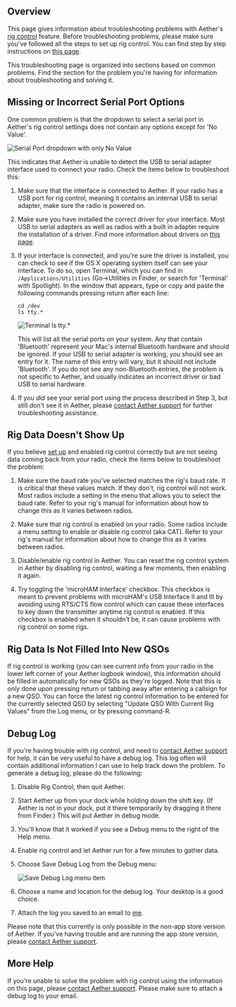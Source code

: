 ## Overview

This page gives information about troubleshooting problems with Aether's [rig control](rigcontrol) feature. Before troubleshooting problems, please make sure you've followed all the steps to set up rig control. You can find step by step instructions on [this page](rigcontrol/#set-up).

This troubleshooting page is organized into sections based on common problems. Find the section for the problem you're having for information about troubleshooting and solving it.

## Missing or Incorrect Serial Port Options

One common problem is that the dropdown to select a serial port in Aether's rig control settings does not contain any options except for 'No Value'.

![Serial Port dropdown with only No Value](/images/SerialPortNoValue.png)

This indicates that Aether is unable to detect the USB to serial adapter interface used to connect your radio. Check the items below to troubleshoot this:

1. Make sure that the interface is connected to Aether. If your radio has a USB port for rig control, meaning it contains an internal USB to serial adapter, make sure the radio is powered on.

2. Make sure you have installed the correct driver for your interface. Most USB to serial adapters as well as radios with a built in adapter require the installation of a driver. Find more information about drivers on [this page](rigdrivers).

3. If your interface is connected, and you're sure the driver is installed, you can check to see if the OS X operating system itself can see your interface. To do so, open Terminal, which you can find in `/Applications/Utilities` (Go->Utilities in Finder, or search for 'Terminal' with Spotlight). In the window that appears, type or copy and paste the following commands pressing return after each line:


    `cd /dev`  
    `ls tty.*`

    ![Terminal ls tty.*](/images/lsdevtty.png)

    This will list all the serial ports on your system. Any that contain 'Bluetooth' represent your Mac's internal Bluetooth hardware and should be ignored. If your USB to serial adapter is working, you should see an entry for it. The name of this entry will vary, but it should not include 'Bluetooth'. If you do not see any non-Bluetooth entries, the problem is not specific to Aether, and usually indicates an incorrect driver or bad USB to serial hardware.

4. If you _did_ see your serial port using the process described in Step 3, but still don't see it in Aether, please [contact Aether support](mailto:support@aetherlog.com) for further troubleshooting assistance.

## Rig Data Doesn't Show Up

If you believe [set up](rigcontrol/#set-up) and enabled rig control correctly but are not seeing data coming back from your radio, check the items below to troubleshoot the problem:

1. Make sure the baud rate you've selected matches the rig's baud rate. It is critical that these values match. If they don't, rig control will not work. Most radios include a setting in the menu that allows you to select the baud rate. Refer to your rig's manual for information about how to change this as it varies between radios.

2. Make sure that rig control is enabled on your radio. Some radios include a menu setting to enable or disable rig control (aka CAT). Refer to your rig's manual for information about how to change this as it varies between radios.

3. Disable/enable rig control in Aether. You can reset the rig control system in Aether by disabling rig control, waiting a few moments, then enabling it again.

4. Try toggling the 'microHAM Interface' checkbox. This checkbox is meant to prevent problems with microHAM's USB Interface II and III by avoiding using RTS/CTS flow control which can cause these interfaces to key down the transmitter anytime rig control is enabled. If this checkbox is enabled when it shouldn't be, it can cause problems with rig control on some rigs.

## Rig Data Is Not Filled Into New QSOs

If rig control is working (you can see current info from your radio in the lower left corner of your Aether logbook window), this information should be filled in automatically for new QSOs as they're logged. Note that this is _only_ done upon pressing return or tabbing away after entering a callsign for a new QSO. You can force the latest rig control information to be entered for the currently selected QSO by selecting "Update QSO With Current Rig Values" from the Log menu, or by pressing command-R.

## Debug Log

If you're having trouble with rig control, and need to [contact Aether support](https://www.aetherlog.com/contact.html) for help, it can be very useful to have a debug log. This log often will contain additional information I can use to help track down the problem. To generate a debug log, please do the following:

1. Disable Rig Control, then quit Aether.
2. Start Aether up from your dock while holding down the shift key. (If Aether is not in your dock, put it there temporarily by dragging it there from Finder.) This will put Aether in debug mode.
3. You'll know that it worked if you see a Debug menu to the right of the Help menu.
4. Enable rig control and let Aether run for a few minutes to gather data.
6. Choose Save Debug Log from the Debug menu:

    ![Save Debug Log menu item](/images/SaveDebugLog.png)

7. Choose a name and location for the debug log. Your desktop is a good choice.
8. Attach the log you saved to an email to [me](mailto:support@aetherlog.com).

Please note that this currently is only possible in the non-app store version of Aether. If you've having trouble and are running the app store version, please [contact Aether support](https://www.aetherlog.com/contact.html).

## More Help

If you're unable to solve the problem with rig control using the information on this page, please [contact Aether support](https://www.aetherlog.com/contact.html). Please make sure to attach a debug log to your email.

